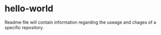 # hello-world

Readme file will contain information regarding the useage and chages of a specific repository.
